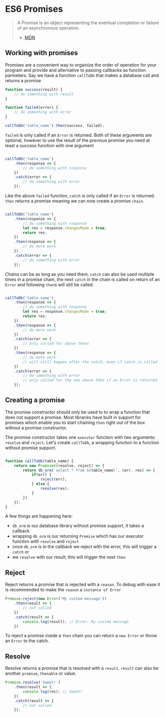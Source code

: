 # ES6 Promises

> A Promise is an object representing the eventual completion or failure of an 
> asynchronous operation.
> - [MDN][MDN Promise]

## Working with promises

Promises are a convenient way to orgainize the order of operation for your 
program and provide and alternative to passing callbacks as function parmeters.
Say we have a function `callToDb` that makes a database call and returns a 
promise

```js
function success(result) {
	// do something with result
}

function failed(error) {
	// do something with error
}

callToDb('table_name').then(success, failed);
```

`failed` is only called if an `Error` is returned. Both of these arguments are 
optional, however to use the result of the previous promise you need at least 
a success function with one argument

```js

callToDb('table_name')
	.then(response => {
		// do something with response
	})
	.catch(error => {
		// do something with error
	});
```

Like the above `failed` function, `catch` is only called if an `Error` is 
returned. `then` returns a promise meaning we can now create a promise `chain`.

```js

callToDb('table_name')
	.then(response => {
		// do something with response
		let res = response.changesMade = true;
		return res;
	})
	.then(response => {
		// do more work
	})
	.catch(error => {
		// do something with error
	});
```

Chains can be as long as you need them, `catch` can also be used multiple 
times in a promise chain, the next `catch` in the chain is called on return 
of an `Error` and following `then`s will still be called.

```js

callToDb('table_name')
	.then(response => {
		// do something with response
		let res = response.changesMade = true;
		return res;
	})
	.then(response => {
		// do more work
	})
	.catch(error => {
		// only called for above thens
	})
	.then(response => {
		// do more work
		// will still happen after the catch, even if catch is called
	})
	.catch(error => {
		// do something with error
		// only called for the one above then if an Error is returned
	});
```

## Creating a promise

The promise constructor should only be used to to wrap a function that does not 
support a promise. Most libraries have built in support for promises which 
enable you to start chaining `then` right out of the box without a promise 
constructor.

The promise constructor takes one `executor` function with two arguments: 
`resolve` and `reject`. Let's create `callToDb`, a wrapping function to a 
function without promise support.

```js

function callToDb(table_name) {
	return new Promise((resolve, reject) => {
		return db_orm(`select * from ${table_name}`, (err, res) => {
			if(err) {
				reject(err);
			} else {
				resolve(res);
			}
		})
	});
}
```
A few things are happening here:

- `db_orm` is our database library without promise support, it takes a callback
- wrapping `db_orm` is our returning `Promise` which has our executor function
with `resolve` and `reject`
- once `db_orm` is in the callback we reject with the error, 
this will trigger a `catch` or
- we `resolve` with our result, this will trigger the next `then`

## Reject

Reject returns a promise that is rejected with a `reason`. To debug with ease 
it is recommended to make the `reason` a `instance of Error`

```js
Promise.reject(new Error('My custom message'))
	.then(result => {
		// not called
	})
	.catch(result => {
		console.log(result); // Error: My custom message
	})
```
To reject a promise inside a `then` chain you can return a `new Error` or 
throw an `Error` to the catch.

## Resolve

Resolve returns a promise that is resolved with a `result`. `result` can also 
be another `promise`, `thenable` or value.

```js
Promise.resolve('Sweet!')
	.then(result => {
		console.log(res); // Sweet!
	})
	.catch(result => {
		// not called
	});
```


[MDN Promise]: https://developer.mozilla.org/en-US/docs/Web/JavaScript/Guide/Using_promises
